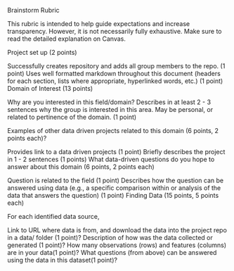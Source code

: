 Brainstorm Rubric

This rubric is intended to help guide expectations and increase transparency. However, it is not necessarily fully exhaustive. Make sure to read the detailed explanation on Canvas.

Project set up (2 points)

Successfully creates repository and adds all group members to the repo. (1 point)
Uses well formatted markdown throughout this document (headers for each section, lists where appropriate, hyperlinked words, etc.) (1 point)
Domain of Interest (13 points)

Why are you interested in this field/domain? Describes in at least 2 - 3 sentences why the group is interested in this area. May be personal, or related to pertinence of the domain. (1 point)

Examples of other data driven projects related to this domain (6 points, 2 points each)?

Provides link to a data driven projects (1 point)
Briefly describes the project in 1 - 2 sentences (1 points)
What data-driven questions do you hope to answer about this domain (6 points, 2 points each)

Question is related to the field (1 point)
Describes how the question can be answered using data (e.g., a specific comparison within or analysis of the data that answers the question) (1 point)
Finding Data (15 points, 5 points each)

For each identified data source,

Link to URL where data is from, and download the data into the project repo in a data/ folder (1 point)?
Description of how was the data collected or generated (1 point)?
How many observations (rows) and features (columns) are in your data(1 point)?
What questions (from above) can be answered using the data in this dataset(1 point)?
